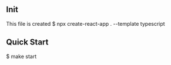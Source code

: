 ## Init
 This file is created
$ npx create-react-app . --template typescript

## Quick Start
$ make start
